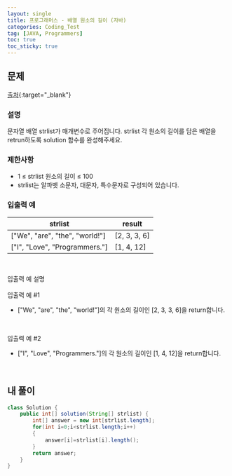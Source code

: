 ```yaml
---
layout: single
title: 프로그래머스 - 배열 원소의 길이 (자바)
categories: Coding_Test
tag: [JAVA, Programmers]
toc: true
toc_sticky: true
---
```


## 문제
[출처](https://school.programmers.co.kr/learn/courses/30/lessons/120854?language=java){:target="_blank"}
### 설명
문자열 배열 strlist가 매개변수로 주어집니다. strlist 각 원소의 길이를 담은 배열을 retrun하도록 solution 함수를 완성해주세요.

### 제한사항

 * 1 ≤ strlist 원소의 길이 ≤ 100
 * strlist는 알파벳 소문자, 대문자, 특수문자로 구성되어 있습니다.

### 입출력 예

strlist|result
---|---
["We", "are", "the", "world!"]|[2, 3, 3, 6]
["I", "Love", "Programmers."]|[1, 4, 12]

<br/>

입출력 예 설명 <br/>
<br/>
입출력 예 #1
 
 * ["We", "are", "the", "world!"]의 각 원소의 길이인 [2, 3, 3, 6]을 return합니다.
<br/>

입출력 예 #2

 * ["I", "Love", "Programmers."]의 각 원소의 길이인 [1, 4, 12]을 return합니다.
<br/>

## 내 풀이
```java
class Solution {
    public int[] solution(String[] strlist) {
        int[] answer = new int[strlist.length];
        for(int i=0;i<strlist.length;i++)
        {
            answer[i]=strlist[i].length();
        }
        return answer;
    }
}
```